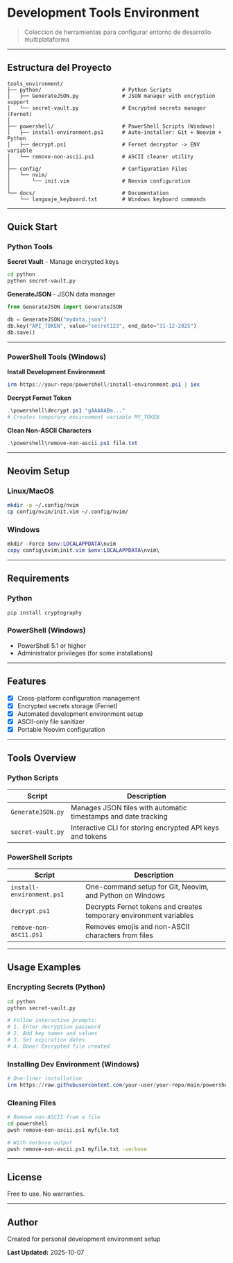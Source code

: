 # Development Tools Environment

> Coleccion de herramientas para configurar entorno de desarrollo multiplataforma

---

## Estructura del Proyecto

```
tools_environment/
├── python/                          # Python Scripts
│   ├── GenerateJSON.py              # JSON manager with encryption support
│   └── secret-vault.py              # Encrypted secrets manager (Fernet)
│
├── powershell/                      # PowerShell Scripts (Windows)
│   ├── install-environment.ps1      # Auto-installer: Git + Neovim + Python
│   ├── decrypt.ps1                  # Fernet decryptor -> ENV variable
│   └── remove-non-ascii.ps1         # ASCII cleaner utility
│
├── config/                          # Configuration Files
│   └── nvim/
│       └── init.vim                 # Neovim configuration
│
└── docs/                            # Documentation
    └── languaje_keyboard.txt        # Windows keyboard commands

```

---

## Quick Start

### Python Tools

**Secret Vault** - Manage encrypted keys
```bash
cd python
python secret-vault.py
```

**GenerateJSON** - JSON data manager
```python
from GenerateJSON import GenerateJSON

db = GenerateJSON("mydata.json")
db.key("API_TOKEN", value="secret123", end_date="31-12-2025")
db.save()
```

---

### PowerShell Tools (Windows)

**Install Development Environment**
```powershell
irm https://your-repo/powershell/install-environment.ps1 | iex
```

**Decrypt Fernet Token**
```powershell
.\powershell\decrypt.ps1 "gAAAAABm..."
# Creates temporary environment variable MY_TOKEN
```

**Clean Non-ASCII Characters**
```powershell
.\powershell\remove-non-ascii.ps1 file.txt
```

---

## Neovim Setup

### Linux/MacOS
```bash
mkdir -p ~/.config/nvim
cp config/nvim/init.vim ~/.config/nvim/
```

### Windows
```powershell
mkdir -Force $env:LOCALAPPDATA\nvim
copy config\nvim\init.vim $env:LOCALAPPDATA\nvim\
```

---

## Requirements

### Python
```bash
pip install cryptography
```

### PowerShell (Windows)
- PowerShell 5.1 or higher
- Administrator privileges (for some installations)

---

## Features

- [x] Cross-platform configuration management
- [x] Encrypted secrets storage (Fernet)
- [x] Automated development environment setup
- [x] ASCII-only file sanitizer
- [x] Portable Neovim configuration

---

## Tools Overview

### Python Scripts

| Script | Description |
|--------|-------------|
| `GenerateJSON.py` | Manages JSON files with automatic timestamps and date tracking |
| `secret-vault.py` | Interactive CLI for storing encrypted API keys and tokens |

### PowerShell Scripts

| Script | Description |
|--------|-------------|
| `install-environment.ps1` | One-command setup for Git, Neovim, and Python on Windows |
| `decrypt.ps1` | Decrypts Fernet tokens and creates temporary environment variables |
| `remove-non-ascii.ps1` | Removes emojis and non-ASCII characters from files |

---

## Usage Examples

### Encrypting Secrets (Python)
```bash
cd python
python secret-vault.py

# Follow interactive prompts:
# 1. Enter decryption password
# 2. Add key names and values
# 3. Set expiration dates
# 4. Done! Encrypted file created
```

### Installing Dev Environment (Windows)
```powershell
# One-liner installation
irm https://raw.githubusercontent.com/your-user/your-repo/main/powershell/install-environment.ps1 | iex
```

### Cleaning Files
```bash
# Remove non-ASCII from a file
cd powershell
pwsh remove-non-ascii.ps1 myfile.txt

# With verbose output
pwsh remove-non-ascii.ps1 myfile.txt -verbose
```

---

## License

Free to use. No warranties.

---

## Author

Created for personal development environment setup

**Last Updated:** 2025-10-07